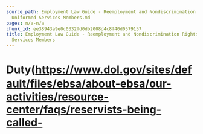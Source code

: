 ```yaml
---
source_path: Employment Law Guide - Reemployment and Nondiscrimination Rights for
  Uniformed Services Members.md
pages: n/a-n/a
chunk_id: ee38943a9e0c0332fd0db2008d4c8f40d0579157
title: Employment Law Guide - Reemployment and Nondiscrimination Rights for Uniformed
  Services Members
---
```

# Duty(https://www.dol.gov/sites/default/ﬁles/ebsa/about-ebsa/our-activities/resource-center/faqs/reservists-being-called-
